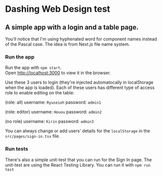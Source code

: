 # Dashing Web Design test

## A simple app with a login and a table page.

You'll notice that I'm using hyphenated word for component names instead of the Pascal case. The idea is from Next.js file name system.

### Run the app

Run the app with `npm start`.\
Open [http://localhost:3000](http://localhost:3000) to view it in the browser.

Use these 3 users to login (they're injected automatocally in localStorage when the app is loaded). Each of these users has different type of access role to enable editing on the table:

(role: all)
username: `Ryuseioh`
password: `admin1`

(role: editor)
username: `Houou`
password: `admin2`

(no role)
username: `Kirin`
password: `admin3`

You can always change or add users' details for the `localStorage` in the `src/pages/sign-in.tsx` file.

### Run tests

There's also a simple unit-test that you can run for the Sign In page. The unit-test are using the React Testing Library.
You can run it with `npm run test`
